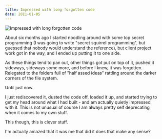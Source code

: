 ```yaml
---
title: Impressed with long forgotten code
date: 2011-01-05
---
```


![Impressed with long forgotten code](https://source.unsplash.com/s9CC2SKySJM/1600x900)

About six months ago I started noodling around with some top secret programming (I was going to write "secret squirrel programming", but guessed that nobody would understand the reference), but client project work got in the way, and I ended up putting it to one side.

As these things tend to pan out, other things got put on top of it, pushed it sideways, sideways some more, and before I knew, it was forgotten. Relegated to the folders full of "half assed ideas" rattling around the darker corners of the file system.

Until just now.

I just rediscovered it, dusted the code off, loaded it up, and started trying to get my head around what I had built - and am actually quietly impressed with it. This is not unusual of course I am always pretty self deprecating when it comes to my own stuff.

This though, this is clever stuff.

I'm actually amazed that it was me that did it does that make any sense?